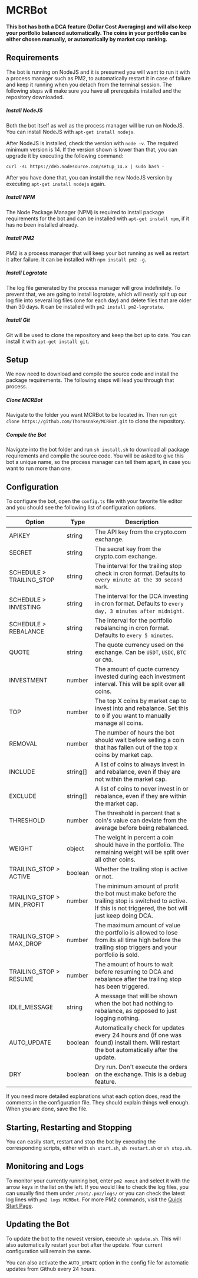 # MCRBot
**This bot has both a DCA feature (Dollar Cost Averaging) and will also keep your portfolio balanced automatically. The coins in your portfolio can be either chosen manually, or automatically by market cap ranking.**

## Requirements
The bot is running on NodeJS and it is presumed you will want to run it with a process manager such as PM2, to automatically restart it in case of failure and keep it running when you detach from the terminal session. The following steps will make sure you have all prerequisits installed and the repository downloaded.
##### Install NodeJS
Both the bot itself as well as the process manager will be run on NodeJS. You can install NodeJS with `apt-get install nodejs`.

After NodeJS is installed, check the version with `node -v`. The required minimum version is 14. If the version shown is lower than that, you can upgrade it by executing the following command:

`curl -sL https://deb.nodesource.com/setup_14.x | sudo bash -`

After you have done that, you can install the new NodeJS version by executing `apt-get install nodejs` again.
##### Install NPM
The Node Package Manager (NPM) is required to install package requirements for the bot and can be installed with `apt-get install npm`, if it has no been installed already.
##### Install PM2
PM2 is a process manager that will keep your bot running as well as restart it after failure. It can be installed with `npm install pm2 -g`.
##### Install Logrotate
The log file generated by the process manager will grow indefinitely. To prevent that, we are going to install logrotate, which will neatly split up our log file into several log files (one for each day) and delete files that are older than 30 days. It can be installed with `pm2 install pm2-logrotate`.
##### Install Git
Git will be used to clone the repository and keep the bot up to date. You can install it with `apt-get install git`.

## Setup
We now need to download and compile the source code and install the package requirements. The following steps will lead you through that process.
##### Clone MCRBot
Navigate to the folder you want MCRBot to be located in. Then run `git clone https://github.com/Thornsnake/MCRBot.git` to clone the repository.
##### Compile the Bot
Navigate into the bot folder and run `sh install.sh` to download all package requirements and compile the source code. You will be asked to give this bot a unique name, so the process manager can tell them apart, in case you want to run more than one.

## Configuration
To configure the bot, open the `config.ts` file with your favorite file editor and you should see the following list of configuration options.

| Option                     | Type     | Description
| -------------------------- | -------- | ---
| APIKEY                     | string   | The API key from the crypto.com exchange.
| SECRET                     | string   | The secret key from the crypto.com exchange.
| SCHEDULE > TRAILING_STOP   | string   | The interval for the trailing stop check in cron format. Defaults to `every minute at the 30 second mark`.
| SCHEDULE > INVESTING       | string   | The interval for the DCA investing in cron format. Defaults to `every day, 3 minutes after midnight`.
| SCHEDULE > REBALANCE       | string   | The interval for the portfolio rebalancing in cron format. Defaults to `every 5 minutes`.
| QUOTE                      | string   | The quote currency used on the exchange. Can be `USDT`, `USDC`, `BTC` or `CRO`.
| INVESTMENT                 | number   | The amount of quote currency invested during each investment interval. This will be split over all coins.
| TOP                        | number   | The top X coins by market cap to invest into and rebalance. Set this to `0` if you want to manually manage all coins.
| REMOVAL                    | number   | The number of hours the bot should wait before selling a coin that has fallen out of the top x coins by market cap.
| INCLUDE                    | string[] | A list of coins to always invest in and rebalance, even if they are not within the market cap.
| EXCLUDE                    | string[] | A list of coins to never invest in or rebalance, even if they are within the market cap.
| THRESHOLD                  | number   | The threshold in percent that a coin's value can deviate from the average before being rebalanced.
| WEIGHT                     | object   | The weight in percent a coin should have in the portfolio. The remaining weight will be split over all other coins.
| TRAILING_STOP > ACTIVE     | boolean  | Whether the trailing stop is active or not.
| TRAILING_STOP > MIN_PROFIT | number   | The minimum amount of profit the bot must make before the trailing stop is switched to active. If this is not triggered, the bot will just keep doing DCA.
| TRAILING_STOP > MAX_DROP   | number   | The maximum amount of value the portfolio is allowed to lose from its all time high before the trailing stop triggers and your portfolio is sold.
| TRAILING_STOP > RESUME     | number   | The amount of hours to wait before resuming to DCA and rebalance after the trailing stop has been triggered.
| IDLE_MESSAGE               | string   | A message that will be shown when the bot had nothing to rebalance, as opposed to just logging nothing.
| AUTO_UPDATE                | boolean  | Automatically check for updates every 24 hours and (if one was found) install them. Will restart the bot automatically after the update.
| DRY                        | boolean  | Dry run. Don't execute the orders on the exchange. This is a debug feature.

If you need more detailed explanations what each option does, read the comments in the configuration file. They should explain things well enough. When you are done, save the file.

## Starting, Restarting and Stopping
You can easily start, restart and stop the bot by executing the corresponding scripts, either with `sh start.sh`, `sh restart.sh` or `sh stop.sh`.

## Monitoring and Logs
To monitor your currently running bot, enter `pm2 monit` and select it with the arrow keys in the list on the left.
If you would like to check the log files, you can usually find them under `/root/.pm2/logs/` or you can check the latest log lines with `pm2 logs MCRBot`. For more PM2 commands, visit the [Quick Start Page](https://pm2.keymetrics.io/docs/usage/quick-start/).

## Updating the Bot
To update the bot to the newest version, execute `sh update.sh`. This will also automatically restart your bot after the update. Your current configuration will remain the same.

You can also activate the `AUTO_UPDATE` option in the config file for automatic updates from Github every 24 hours.